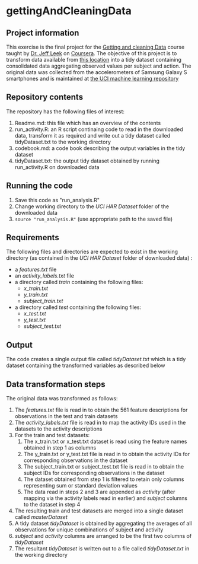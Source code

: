 # gettingAndCleaningData
## Project information
This exercise is the final project for the [Getting and cleaning Data](https://class.coursera.org/getdata-015)
course taught by [Dr. Jeff Leek](http://jtleek.com/teaching/) on [Coursera](http://coursera.org). The objective of this
project is to transform data available from [this location](https://d396qusza40orc.cloudfront.net/getdata%2Fprojectfiles%2FUCI%20HAR%20Dataset.zip)
into a tidy dataset containing consolidated data aggregating observed values per subject and action. The original data was collected from the accelerometers of Samsung Galaxy S smartphones and is maintained at [the UCI machine learning repository](http://archive.ics.uci.edu/ml/datasets/Human+Activity+Recognition+Using+Smartphones) 

## Repository contents
The repository has the following files of interest:

1. Readme.md: this file which has an overview of the contents
2. run_activity.R: an R script continaing code to read in the downloaded data, transform it as required and
   write out a tidy dataset called tidyDataset.txt to the working directory
3. codebook.md: a code book describing the output variables in the tidy dataset
4. tidyDataset.txt: the output tidy dataset obtained by running run_activity.R on downloaded data

## Running the code
1. Save this code as "run_analysis.R"
2. Change working directory to the _UCI HAR Dataset_ folder of the downloaded data
3. ```source "run_analysis.R"``` (use appropriate path to the saved file)

## Requirements
The following files and directories are expected to exist in the working directory
(as contained in the _UCI HAR Dataset_ folder of downloaded data) :
   - a _features.txt_ file
   - an _activity_labels.txt_ file
   - a directory called _train_ containing the following files:
       - _x_train.txt_
       - _y_train.txt_
       - _subject_train.txt_
   - a directory called _test_ containing the following files:
       - _x_test.txt_
       - _y_test.txt_
       - _subject_test.txt_

## Output
The code creates a single output file called _tidyDataset.txt_ which is a tidy dataset containing the transformed
variables as described below

## Data transformation steps

The original data was transformed as follows:

1. The _features.txt_ file is read in to obtain the 561 feature descriptions for observations in the test
   and train datasets
2. The _activity_labels.txt_ file is read in to map the activity IDs used in the datasets to the activity
   descriptions
3. For the train and test datasets:
    1. The x_train.txt or x_test.txt dataset is read using the feature names obtained in step 1 as columns
    2. The y_train.txt or y_test.txt file is read in to obtain the activity IDs for corresponding
       observations in the dataset
    3. The subject_train.txt or subject_test.txt file is read in to obtain the subject IDs for corresponding
       observations in the dataset
    4. The dataset obtained from step 1 is filtered to retain only columns representing sum or standard deviation values
    5. The data read in steps 2 and 3 are appended as _activity_ (after mapping via the activity labels read in earlier)
       and _subject_ columns to the dataset in step 4
4. The resulting train and test datasets are merged into a single dataset called _masterDataset_
5. A tidy dataset _tidyDataset_ is obtained by aggregating the averages of all observations for unique
   combinations of subject and activity
6. _subject_ and _activity_ columns are arranged to be the first two columns of _tidyDataset_
7. The resultant _tidyDataset_ is written out to a file called _tidyDataset.txt_ in the working directory
